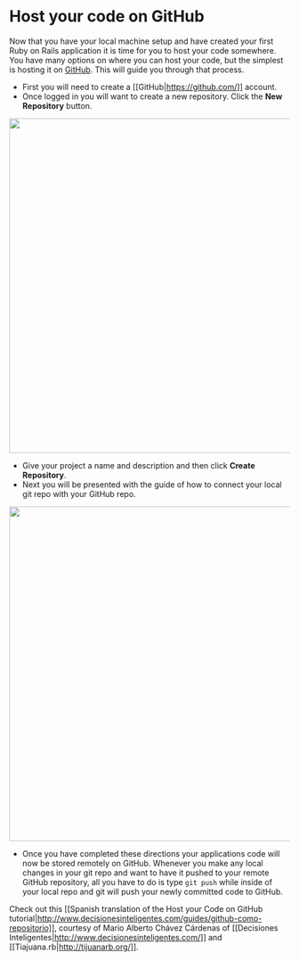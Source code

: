 
# Host your code on GitHub

Now that you have your local machine setup and have created your first Ruby on Rails application it is time for you to host your code somewhere. You have many options on where you can host your code, but the simplest is hosting it on [GitHub](http://www.github.com). This will guide you through that process.

  -  First you will need to create a [[GitHub|https://github.com/]] account.
  -  Once logged in you will want to create a new repository. Click the **New Repository** button.

<img src="images/new_repository.jpg" width="600" />

  -  Give your project a name and description and then click **Create Repository**.
  -  Next you will be presented with the guide of how to connect your local git repo with your GitHub repo.
  
<img src="images/github-repo-guide.jpg" width="600" />

  -  Once you have completed these directions your applications code will now be stored remotely on GitHub. Whenever you make any local changes in your git repo and want to have it pushed to your remote GitHub repository, all you have to do is type `git push` while inside of your local repo and git will push your newly committed code to GitHub.

Check out this [[Spanish translation of the Host your Code on GitHub tutorial|http://www.decisionesinteligentes.com/guides/github-como-repositorio]], courtesy of Mario Alberto Chávez Cárdenas of [[Decisiones Inteligentes|http://www.decisionesinteligentes.com/]] and [[Tiajuana.rb|http://tijuanarb.org/]].
